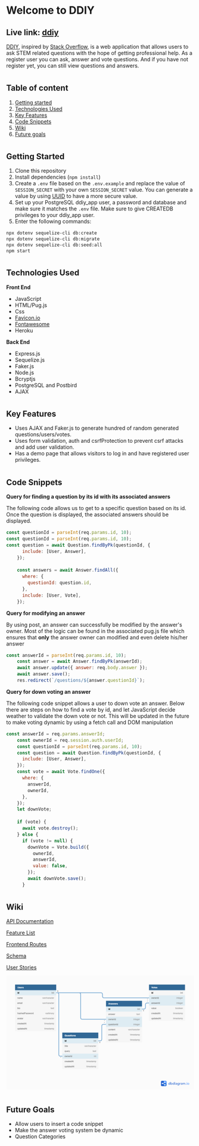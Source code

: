 # Welcome to DDIY

## Live link: [ddiy](http://ddiy-overflow.herokuapp.com)

[DDIY](http://ddiy-overflow.herokuapp.com), inspired by [Stack Overflow](http://stackoverflow.com/), is a web application that allows users to ask STEM related questions with the hope of getting professional help. As a register user you can ask, answer and vote questions. And if you have not register yet, you can still view questions and answers.

# 
## Table of content
1. [Getting started](https://github.com/jdaniel01/#getting-started)
2. [Technologies Used](https://github.com/jdaniel01/#technologies-used)
3. [Key Features](https://github.com/jdaniel01/#key-features)
4. [Code Snippets](https://github.com/jdaniel01/#code-snippets)
5. [Wiki](https://github.com/jdaniel01/#wiki-pages)
6. [Future goals](https://github.com/jdaniel01/#future-goals)

#
## Getting Started
1. Clone this repository
2. Install dependencies (`npm install`)
3. Create a `.env` file based on the `.env.example` and replace the value of `SESSION_SECRET` with your own `SESSION_SECRET` value. You can generate a value by using [UUID](https://www.npmjs.com/package/uuid) to have a more secure value.
4. Set up your PostgreSQL ddiy_app user, a password and database and make sure it matches the `.env` file. Make sure to give CREATEDB privileges to your ddiy_app user.
5. Enter the following commands:
```
npx dotenv sequelize-cli db:create
npx dotenv sequelize-cli db:migrate
npx dotenv sequelize-cli db:seed:all
npm start
```
#
## Technologies Used
**Front End**
* JavaScript
* HTML/Pug.js
* Css
* [Favicon.io](https://favicon.io)
* [Fontawesome](http://fontawesome.com/)
* Heroku

**Back End**
* Express.js
* Sequelize.js
* Faker.js
* Node.js
* Bcryptjs
* PostgreSQL and Postbird
* AJAX

#
## Key Features 
* Uses AJAX and Faker.js to generate hundred of random generated questions/users/votes.
* Uses form validation, auth and csrfProtection to prevent csrf attacks and add user validation.
* Has a demo page that allows visitors to log in and have registered user privileges.

#
## Code Snippets
**Query for finding a question by its id with its associated answers**

The following code allows us to get to a specific question based on its id. Once the question is displayed, the associated answers should be displayed.
```js
const questionId = parseInt(req.params.id, 10);
const questionId = parseInt(req.params.id, 10);
const question = await Question.findByPk(questionId, {
      include: [User, Answer],
    });

    const answers = await Answer.findAll({
      where: {
        questionId: question.id,
      },
      include: [User, Vote],
    });
```

**Query for modifying an answer**

By using post, an answer can successfully be modified by the answer's owner. Most of the logic can be found in the associated pug.js file which ensures that **only** the answer owner can modified and even delete his/her answer

```js
const answerId = parseInt(req.params.id, 10);
    const answer = await Answer.findByPk(answerId);
    await answer.update({ answer: req.body.answer });
    await answer.save();
    res.redirect(`/questions/${answer.questionId}`);
```

**Query for down voting an answer**

The following code snippet allows a user to down vote an answer. Below there are steps on how to find a vote by id, and let JavaScript decide weather to validate the down vote or not. This will be updated in the future to make voting dynamic by using a fetch call and DOM manipulation


```js
const answerId = req.params.answerId;
    const ownerId = req.session.auth.userId;
    const questionId = parseInt(req.params.id, 10);
    const question = await Question.findByPk(questionId, {
      include: [User, Answer],
    });
    const vote = await Vote.findOne({
      where: {
        answerId,
        ownerId,
      },
    });
    let downVote;

    if (vote) {
      await vote.destroy();
    } else {
      if (vote != null) {
        downVote = Vote.build({
          ownerId,
          answerId,
          value: false,
        });
        await downVote.save();
      }

```

#
## Wiki
[API Documentation](https://github.com/jdaniel01/ddiy-overflow-clone/wiki/API-Documentation)

[Feature List](https://github.com/jdaniel01/ddiy-overflow-clone/wiki/Feature-List)

[Frontend Routes](https://github.com/jdaniel01/ddiy-overflow-clone/wiki/Frontend-Routes)

[Schema](https://github.com/jdaniel01/ddiy-overflow-clone/wiki/Schema)

[User Stories](https://github.com/jdaniel01/ddiy-overflow-clone/wiki/user-stories)

![](https://github.com/nathanblaz/ddiy-stack-overflow-clone/blob/4dc10c0531e0204a0a7a40764f050f72aba4cd1c/data-model.png)

#
## Future Goals
- Allow users to insert a code snippet
- Make the answer voting system be dynamic
- Question Categories